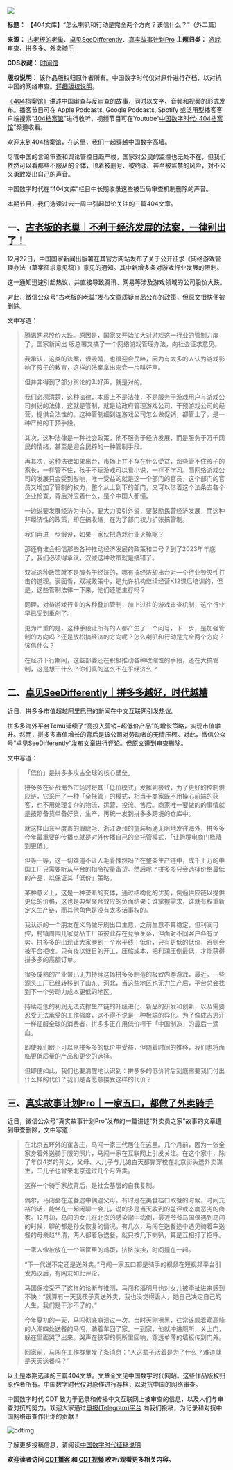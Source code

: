 ![](https://chinadigitaltimes.net/chinese/files/2023/12/4513.png)







**标题：** 【404文库】“怎么喇叭和行动是完全两个方向？该信什么？”（外二篇）  

**来源：** [古老板的老巢](https://chinadigitaltimes.net/space/古老板的老巢)、[卓见SeeDifferently](https://chinadigitaltimes.net/space/卓见SeeDifferently)、[真实故事计划Pro](https://chinadigitaltimes.net/space/真实故事计划Pro)
**主题归类：** [游戏审查](https://chinadigitaltimes.net/space/游戏审查)、[拼多多](https://chinadigitaltimes.net/space/拼多多)、[外卖骑手](https://chinadigitaltimes.net/space/外卖骑手)   

**CDS收藏：** [时间馆](https://chinadigitaltimes.net/space/%E6%97%B6%E9%97%B4%E9%A6%86)  

**版权说明：** 该作品版权归原作者所有。中国数字时代仅对原作进行存档，以对抗中国的网络审查。[详细版权说明](https://chinadigitaltimes.net/chinese/copyright)。




[《404档案馆》](https://chinadigitaltimes.net/chinese/404-archives)讲述中国审查与反审查的故事，同时以文字、音频和视频的形式发布。播客节目可在 Apple Podcasts, Google Podcasts, Spotify 或泛用型播客客户端搜索“[404档案馆](https://open.firstory.me/user/cdt)”进行收听，视频节目可在Youtube“[中国数字时代· 404档案馆](https://www.youtube.com/channel/UCwXewCWwaK1-yec8niJLrqg)”频道收看。


欢迎来到404档案馆，在这里，我们一起穿越中国数字高墙。


尽管中国的言论审查和舆论管控日趋严峻，国家对公民的监控也无处不在，但我们依然可以看那些不服从的个体，顶着被删号、被约谈、甚至被监禁的风险，对不公义勇敢发出自己的声音。


中国数字时代在“404文库”栏目中长期收录这些被当局审查机制删除的声音。


本期节目，我们选读过去一周中引起舆论关注的三篇404文章。


一、[古老板的老巢｜不利于经济发展的法案，一律别出了！](https://chinadigitaltimes.net/chinese/703490.html)
-------------------------------------------------------------------------------



12月22日，中国国家新闻出版署在其官方网站发布了关于公开征求《网络游戏管理办法（草案征求意见稿）》意见的通知。其中新增多条对游戏行业发展的限制。


这一通知迅速引起热议，并直接导致腾讯、网易等涉及游戏领域的公司股价大跌。


对此，微信公众号“古老板的老巢”发布文章质疑当局公布的政策，但原文很快便被删除。


文中写道：



> 
> 腾讯网易股价大跌。原因是，国家又开始加大对游戏这一行业的管制力度了。国家新闻出 版总署又搞了一个网络游戏管理办法，向社会征求意见。
> 
> 
> 我承认，这类的法案，很吸睛，也很迎合民粹，因为有太多的人认为游戏影响了孩子的教育，这样的法案拿出来会一片叫好声。
> 
> 
> 但并非得到了部分舆论的叫好声，就是对的。
> 
> 
> 我们必须清楚，这种法律，本质上不是法律，不是服务于游戏用户与游戏公司纠纷的法律，这就是管制，就是给政府管理游戏公司、干预游戏公司的经营，提供合法性的。这种管制细到连游戏公司怎么做促销，都管上了，是一种严格的干预手段。
> 
> 
> 其次，这种法律是一种社会政策，他不服务于经济发展，而是服务于万千网民的情绪，甚至是迎合民粹的一种管制手段。
> 
> 
> 再其次，这种法律如果出台，市场上并不存在什么受益，那些管不住孩子的家长，一样管不住，孩子不玩游戏可以看小说，一样不学习。而网络游戏公司的发展只会受到影响，唯一受益的就是这一个部门的官员，这个部门的官员又增加了管制的权力，整个从上到下的部门，又可以借着这个法条去各个企业检查，背后对应着什么，是个中国人都懂。
> 
> 
> 一边说要发展经济为中心，要大力吸引外资，要鼓励民营经济发展，而这种非经济性的政策，却在搞收缩，在为了部门权力扩张搞管制。
> 
> 
> 我们再进一步假设，如果一家伙把游戏行业灭掉呢？
> 
> 
> 那还有谁会相信那些各种推动经济发展的政策和口号？到了2023年年底了，我们必须得承认，双减这种政策就是搞错了。
> 
> 
> 双减这种政策就不是服务于经济的，哪有搞经济却出台对一个行业毁灭性打击的道理。表面看，双减政策中，是允许机构继续经营K12课后培训的，但是，这些管制法律一下来，他们还能生存吗？
> 
> 
> 同理，对待游戏行业的各种叠加管制，加上过往的游戏审查机制，这个行业早已受到重创了。
> 
> 
> 更为严重的是，这种手段让所有的人都产生了一个问号，下一步，是加强管制的方向吗？还是放松搞经济的方向呢？怎么喇叭和行动是完全两个方向？该信什么？
> 
> 
> 在经济下行期间，这些部委还在积极推动各种收缩性的手段，还在大搞管制，这是想干什么？你们真的这么不在乎经济么？
> 
> 
> 


二、[卓见SeeDifferently｜拼多多越好，时代越糟](https://chinadigitaltimes.net/chinese/703271.html)
----------------------------------------------------------------------------------



近日，拼多多市值超越阿里巴巴的新闻在中文互联网引发热议。


拼多多海外平台Temu延续了“高投入营销+超低价产品”的增长策略，实现市值攀升。然而，拼多多市值增长的背后是该公司对劳动者的无情压榨。对此，微信公众号“卓见SeeDifferently”发布文章进行评论。但原文遭到审查删除。


文中写道：



> 
> 「低价」是拼多多攻占全球的核心壁垒。
> 
> 
> 拼多多在征战海外市场时将其「低价模式」发挥到极致，为了更好的控制供应链，它采用了一种「全托管」的模式，相当于商家既不用操心前端的获客，也不用处理复杂的物流，运营，投流、售后。商家唯一要做的的事情就是按照备货单备好货，生产，再统一发到拼多多跨境的仓库中。
> 
> 
> 就这样山东平度市的假睫毛、浙江湖州的童装畅通无阻地发往海外，拼多多今年最重要的传播点就是对外传播自己的全托管模式，「让跨境电商门槛降到更低」。
> 
> 
> 但等一等，这一切难道不让人毛骨悚然吗？在整条生产链中，成千上万的中国工厂只需要听从平台的指令按量备货。然后呢？拼多多只会选择价格最低的产品，以保证其「低价」策略。
> 
> 
> 某种意义上，这是一种垄断的变体，通过结构化的优势，倒逼供应链以提供更低的价格，这也是典型聚合效应的负面结果：谁掌握需求，谁就有权重新定义生产链，而其他角色是没有太多话事权的。
> 
> 
> 我认识的一个朋友在义乌做牙刷出口生意，之前生意不算稳定，但利润可控，村镇周围几家竞品工厂虽彼此存在竞争关系，但面对不同客户各有优势。拼多多的出现让大家卷到一个水平线：低价，只有更低的低价，否则会被平台拒收。只有夜以继日的开工，压缩成本，把利润压倒最低，才能获得拼多多的高额订单。
> 
> 
> 很多成熟的产业带已无力持续这场拼多多制造的极致内卷游戏，最近，一些源头工厂已经转移到了山东、河北，当这些地区也无力生产后，平台总会找到下一个劳动力成本更低的地区。
> 
> 
> 持续走低的利润无法支撑生产链的升级进化、新品的研发和创新，以及需要忍受无法承受的工作强度，这不得不说是一种极端的异化。为了像成吉思汗一样征服全球的消费者，拼多多正在用低价榨干「中国制造」的最后一滴血。
> 
> 
> 即使我们眼下可以从拼多多的低价中受益，但随着时间的推移，我们也将面临更低质量的产品和更少的选择。
> 
> 
> 但即便如此，我们也要清醒地认识到：拼多多的低价背后到底需要我们付出什么样的代价？我们是否愿意接受这样的代价？
> 
> 
> 


三、[真实故事计划Pro｜一家五口，都做了外卖骑手](https://chinadigitaltimes.net/chinese/703186.html)
-----------------------------------------------------------------------------



近日，微信公众号“真实故事计划Pro”发布的一篇讲述“外卖员之家”故事的文章遭到审查删除，文中写道：



> 
> 在北京五环外的崔各庄，马闯一家三代居住在这里。几个月前，因为一张全家身着外送骑手服的照片，马闯一家在互联网上引发关注。在这个家中，除了年仅4岁的孙女，父母、大儿子与儿媳白天都靠穿梭在北京街头送外卖谋生，二儿子也曾来北京送过几个月外卖。
> 
> 
> 这样一个骑手家族背后，是社会基层的自我复制。
> 
> 
> 偶尔，马闯会在送餐途中偶遇父母。有时是在美食档口取餐的时候，时间充裕的话，能坐在一起闲聊一会儿，说的多是当天收到的差评或态度恶劣的商家。12月初，马闯的女儿在北京的感染潮中病倒，最近爷爷马国保遇到马闯的时候，聊的都是孙女恢复的情况。有几次，马闯在送餐途中遇见骑着车送餐的母亲赵华清，两人都着急送餐，就只按几下喇叭，算是互相打了招呼。
> 
> 
> 一家人像被放在一个篮筐里的鸡蛋，挤挤挨挨，时间撞在一起。
> 
> 
> “下一代说不定还是送外卖。”马闯一家五口都是骑手的视频在短视频平台引发热议后，有网友如此评论。
> 
> 
> 马国保接受不了这样的论断与推测，马闯和潘明月也对女儿被牵扯进来感到不快：“就算有一天我孩子真送外卖，我也没觉得丢人，她自己决定自己的人生，我们是干涉不了的。”
> 
> 
> 今年夏初的一天，马闯彻底崩溃过一次。当时天刚擦黑，往常该顺着晚高峰的人潮四处送餐的马闯，骑着车回了家。一到家，他就冲进厕所，关上门，躲在里面哭了出来。哭声在狭窄的厕所里回响，穿透单薄的墙板传到门外。
> 
> 
> 回家前，马闯在工作群里发了条消息：“人这辈子活着是为了什么？难道就是天天送餐吗？”
> 
> 
> 


以上是本期选读的三篇404文章。文章全文见中国数字时代网站。这些作品版权归原作者所有。中国数字时代仅对原作进行存档，以对抗中国的网络审查。


中国数字时代 CDT 致力于记录和传播中文互联网上被审查的信息，以及人们与审查对抗的努力。欢迎大家通过[电报(Telegram)平台](https://t.me/cdtmedia_bot "电报(Telegram)平台") 向我们投稿，为记录和对抗中国网络审查作出你的贡献！


![cdtimg](https://chinadigitaltimes.net/chinese/files/2022/05/404给CDT-QR-code-1.jpg)


了解更多投稿信息，请阅读[中国数字时代征稿说明](https://chinadigitaltimes.net/chinese/telegrambot "中国数字时代征稿说明")


**欢迎读者访问 [CDT播客](https://open.firstory.me/user/cdt/platforms "CDT播客") 和 [CDT视频](https://www.youtube.com/@CDTChinese/videos "CDT视频") 收听/观看更多相关内容。** 

